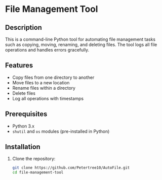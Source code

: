 # File Management Tool

## Description

This is a command-line Python tool for automating file management tasks such as copying, moving, renaming, and deleting files. The tool logs all file operations and handles errors gracefully.

## Features

- Copy files from one directory to another
- Move files to a new location
- Rename files within a directory
- Delete files
- Log all operations with timestamps

## Prerequisites

- Python 3.x
- `shutil` and `os` modules (pre-installed in Python)

## Installation

1. Clone the repository:
   ```bash
   git clone https://github.com/Petertree10/AutoFile.git
   cd file-management-tool
   ```
